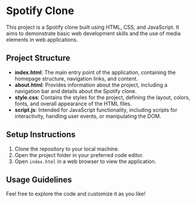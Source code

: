 # Spotify Clone

This project is a Spotify clone built using HTML, CSS, and JavaScript. It aims to demonstrate basic web development skills and the use of media elements in web applications.

## Project Structure

- **index.html**: The main entry point of the application, containing the homepage structure, navigation links, and content.
- **about.html**: Provides information about the project, including a navigation bar and details about the Spotify clone.
- **style.css**: Contains the styles for the project, defining the layout, colors, fonts, and overall appearance of the HTML files.
- **script.js**: Intended for JavaScript functionality, including scripts for interactivity, handling user events, or manipulating the DOM.

## Setup Instructions

1. Clone the repository to your local machine.
2. Open the project folder in your preferred code editor.
3. Open `index.html` in a web browser to view the application.

## Usage Guidelines

Feel free to explore the code and customize it as you like!